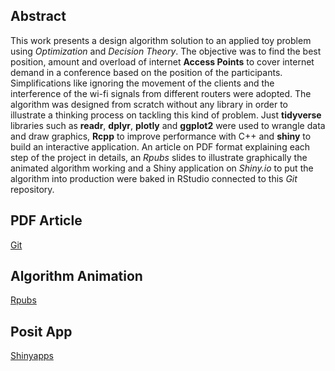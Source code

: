 

## Abstract

This work presents a design algorithm solution to an applied toy problem using _Optimization_ and _Decision Theory_. The objective was to find the best position, amount and overload of internet __Access Points__ to cover internet demand in a conference based on the position of the participants. Simplifications like ignoring the movement of the clients and the interference of the wi-fi signals from different routers were adopted. The algorithm was designed from scratch without any library in order to illustrate a thinking process on tackling this kind of problem. Just __tidyverse__ libraries such as __readr__, __dplyr__, __plotly__ and __ggplot2__ were used to wrangle data and draw graphics, __Rcpp__ to improve performance with C++ and __shiny__ to build an interactive application. An article on PDF format explaining each step of the project in details, an _Rpubs_ slides to illustrate graphically the animated algorithm working and a Shiny application on _Shiny.io_ to put the algorithm into production were baked in RStudio connected to this _Git_ repository.


## PDF Article

[Git](https://github.com/Protospi/WLAN/blob/main/relatorios/relatorio_pdf.pdf)

## Algorithm Animation 

[Rpubs](https://rpubs.com/Drope/wlan)

## Posit App

[Shinyapps](https://loes.shinyapps.io/shiny/)







